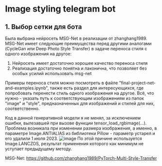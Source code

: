 # Image styling telegram bot

## 1. Выбор сетки для бота
Была выбрана нейросеть MSG-Net в реализации от zhanghang1989.
MSG-Net имеет следующие преимущества перед другими аналогами (CycleGan или Deep Photo Style Transfer) в задаче переноса стиля с одного изображения на другое:
  1. Нейросеть имеет достаточно хорошее качество переноса стиля
  2. Реализация достаточно понятна и лаконична, что позволяет без особых усилий использовать msg-net

Примеры переноса стиля можно посмотреть в файле "final-project-net-and-examples.ipynb", также есть раздел для интересующихся, где попробовать перенести стиль одного изображения на другое. Всё, что нужно - указать путь к соответствующим изображениям из папок "image" и "style", предназначенных для изображений и стилей для них, соответственно.

Код в данной генеративной модели я не менял, за исключением ошибки, вылезавшей при вызове функции tensor_load_rgbimage(...). Проблема возникала при изменении размера изображения, а именно, в параметре Image.ANTIALIAS из библиотеки Pillow - параметр устарел и его удалили 1 июля 2023. 
![image](https://github.com/tipofyzik/ImageStyling_tgbot/assets/84290230/11452491-057f-4251-97f6-c6f3804ccda6)
По этой причине используется Image.LANCZOS, результат применения которого как минимум не уступает предыдущему методу.


MSG-Net:  https://github.com/zhanghang1989/PyTorch-Multi-Style-Transfer
